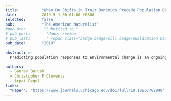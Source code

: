 ```yaml
---
title:          "When Do Shifts in Trait Dynamics Precede Population Declines?"
date:           2019-5-1 00:01:00 +0800
selected:       false
pub:            "The American Naturalist"
#pub_pre:        "Submitted to "
# pub_post:       'Under review.'
# pub_last:       ' <span class="badge badge-pill badge-publication badge-success">Spotlight</span>'
pub_date:       "2019"

abstract: >-
  Predicting population responses to environmental change is an ongoing challenge in ecology. Studies investigating the links between fitness-related phenotypic traits and demography have shown that trait dynamic responses to environmental change can sometimes precede population dynamic responses and thus can be used as an early warning signal. However, it is still unknown under which ecological and evolutionary circumstances shifts in fitness-related traits can precede population responses to environmental perturbation....
  
authors:
  - Gaurav Baruah
  - Christopher F Clements
  - Arpat Ozgul
links:
  "Paper": "https://www.journals.uchicago.edu/doi/full/10.1086/702849"
---
```

